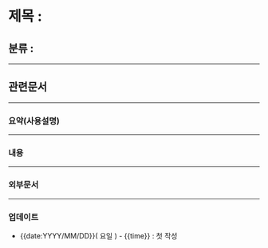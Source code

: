 # 제목 :

## 분류 : 

---
## 관련문서

----
### 요약(사용설명)

---
### 내용

----
### 외부문서

----
### 업데이트
-  {{date:YYYY/MM/DD}}( 요일 ) - {{time}} : 첫 작성








